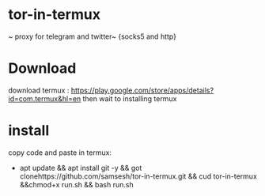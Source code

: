 # tor-in-termux
~ proxy for telegram and twitter~
{socks5 and http}
 # Download
download termux : https://play.google.com/store/apps/details?id=com.termux&hl=en
then wait to installing termux 
# install
copy code and paste in termux:
* apt update && apt install git -y && got clonehttps://github.com/samsesh/tor-in-termux.git && cud tor-in-termux &&chmod+x run.sh && bash run.sh
